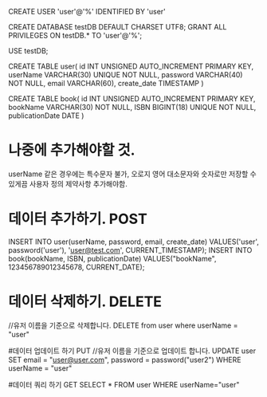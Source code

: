 CREATE USER 'user'@'%' IDENTIFIED BY 'user'

CREATE DATABASE testDB DEFAULT CHARSET UTF8;
GRANT ALL PRIVILEGES ON testDB.* TO 'user'@'%';

USE testDB;

CREATE TABLE user(
    id INT UNSIGNED AUTO_INCREMENT PRIMARY KEY,
    userName VARCHAR(30) UNIQUE NOT NULL,
    password VARCHAR(40) NOT NULL,
    email VARCHAR(60),
    create_date TIMESTAMP
)

CREATE TABLE book(
    id INT UNSIGNED AUTO_INCREMENT PRIMARY KEY,
    bookName VARCHAR(30) NOT NULL,
    ISBN BIGINT(18) UNIQUE NOT NULL,
    publicationDate DATE
)

# 나중에 추가해야할 것.
userName 같은 경우에는 특수문자 불가, 오로지 영어 대소문자와 숫자로만 저장할 수 있게끔 사용자 정의 제약사항 추가해야함.

# 데이터 추가하기. POST
INSERT INTO user(userName, password, email, create_date) VALUES('user', password('user'), 'user@test.com', CURRENT_TIMESTAMP);
INSERT INTO book(bookName, ISBN, publicationDate) VALUES("bookName", 123456789012345678, CURRENT_DATE);
# 데이터 삭제하기. DELETE
//유저 이름을 기준으로 삭제합니다.
DELETE from user where userName = "user"

#데이터 업데이트 하기 PUT
//유저 이름을 기준으로 업데이트 합니다.
UPDATE user SET email = "user@user.com", password = password("user2") WHERE userName = "user"

#데이터 쿼리 하기 GET
SELECT * FROM user WHERE userName="user"
